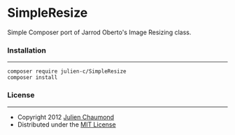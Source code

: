 # SimpleResize

Simple Composer port of Jarrod Oberto's Image Resizing class.

### Installation
---
```
composer require julien-c/SimpleResize
composer install
```

### License
---
* Copyright 2012 [Julien Chaumond](http://julien-c.fr)
* Distributed under the [MIT License](http://creativecommons.org/licenses/MIT/)
